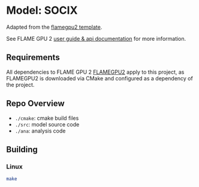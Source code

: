 # Model: SOCIX

Adapted from the [flamegpu2 template](https://github.com/FLAMEGPU/FLAMEGPU2_example_template).

See FLAME GPU 2 [user guide & api documentation](https://docs.flamegpu.com/) for more information.

## Requirements
All dependencies to FLAME GPU 2
[FLAMEGPU2](https://github.com/FLAMEGPU/FLAMEGPU2) apply to this project, as
FLAMEGPU2 is downloaded via CMake and configured as a dependency of the
project.

## Repo Overview
- `./cmake`: cmake build files
- `./src`: model source code
- `./ana`: analysis code

## Building
### Linux
```bash
make
```
